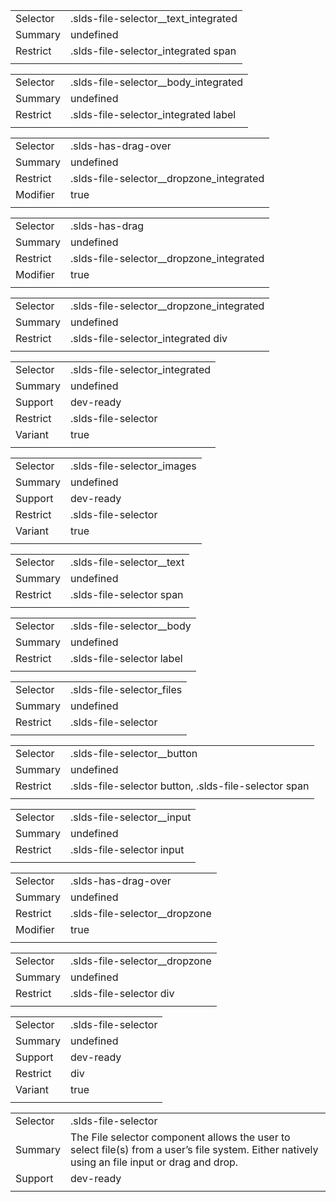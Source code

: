 
|  |  |
|-------|-------|
| Selector | .slds-file-selector__text_integrated  |
| Summary | undefined |
| Restrict | .slds-file-selector_integrated span |
|  |  |


|  |  |
|-------|-------|
| Selector | .slds-file-selector__body_integrated  |
| Summary | undefined |
| Restrict | .slds-file-selector_integrated label |
|  |  |


|  |  |
|-------|-------|
| Selector | .slds-has-drag-over  |
| Summary | undefined |
| Restrict | .slds-file-selector__dropzone_integrated |
| Modifier | true |
|  |  |


|  |  |
|-------|-------|
| Selector | .slds-has-drag  |
| Summary | undefined |
| Restrict | .slds-file-selector__dropzone_integrated |
| Modifier | true |
|  |  |


|  |  |
|-------|-------|
| Selector | .slds-file-selector__dropzone_integrated  |
| Summary | undefined |
| Restrict | .slds-file-selector_integrated div |
|  |  |


|  |  |
|-------|-------|
| Selector | .slds-file-selector_integrated  |
| Summary | undefined |
| Support | dev-ready |
| Restrict | .slds-file-selector |
| Variant | true |
|  |  |


|  |  |
|-------|-------|
| Selector | .slds-file-selector_images  |
| Summary | undefined |
| Support | dev-ready |
| Restrict | .slds-file-selector |
| Variant | true |
|  |  |


|  |  |
|-------|-------|
| Selector | .slds-file-selector__text  |
| Summary | undefined |
| Restrict | .slds-file-selector span |
|  |  |


|  |  |
|-------|-------|
| Selector | .slds-file-selector__body  |
| Summary | undefined |
| Restrict | .slds-file-selector label |
|  |  |


|  |  |
|-------|-------|
| Selector | .slds-file-selector_files  |
| Summary | undefined |
| Restrict | .slds-file-selector |
|  |  |


|  |  |
|-------|-------|
| Selector | .slds-file-selector__button  |
| Summary | undefined |
| Restrict | .slds-file-selector button, .slds-file-selector span |
|  |  |


|  |  |
|-------|-------|
| Selector | .slds-file-selector__input  |
| Summary | undefined |
| Restrict | .slds-file-selector input |
|  |  |


|  |  |
|-------|-------|
| Selector | .slds-has-drag-over  |
| Summary | undefined |
| Restrict | .slds-file-selector__dropzone |
| Modifier | true |
|  |  |


|  |  |
|-------|-------|
| Selector | .slds-file-selector__dropzone  |
| Summary | undefined |
| Restrict | .slds-file-selector div |
|  |  |


|  |  |
|-------|-------|
| Selector | .slds-file-selector  |
| Summary | undefined |
| Support | dev-ready |
| Restrict | div |
| Variant | true |
|  |  |


|  |  |
|-------|-------|
| Selector | .slds-file-selector  |
| Summary | The File selector component allows the user to select file(s) from a user’s file system. Either natively using an file input or drag and drop. |
| Support | dev-ready |
|  |  |

